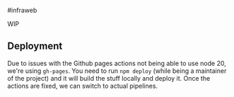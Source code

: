 #infraweb

WIP

## Deployment

Due to issues with the Github pages actions not being able to use node 20, we're using `gh-pages`. You need to run `npm deploy` (while being a maintainer of the project) and it will build the stuff locally and deploy it. Once the actions are fixed, we can switch to actual pipelines.
